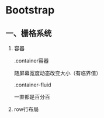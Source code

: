 # Bootstrap

## 一、栅格系统

1. 容器

   .container容器

   随屏幕宽度动态改变大小（有临界值）

   .container-fluid

   一直都是百分百

2. row行布局
  